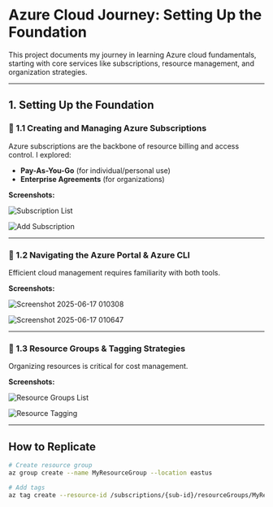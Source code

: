 # Azure Cloud Journey: Setting Up the Foundation  

This project documents my journey in learning Azure cloud fundamentals, starting with core services like subscriptions, resource management, and organization strategies.  

---

## 1. Setting Up the Foundation  

### 📌 1.1 Creating and Managing Azure Subscriptions  
Azure subscriptions are the backbone of resource billing and access control. I explored:  
- **Pay-As-You-Go** (for individual/personal use)  
- **Enterprise Agreements** (for organizations)  

**Screenshots:**  
<!-- SCREENSHOT: Azure Subscriptions Page (Portal > Subscriptions > Show list with types) -->
![Subscription List](screenshots/subscription-list.png)  

<!-- SCREENSHOT: 'Add Subscription' flow (Portal > Subscriptions > + Add) -->
![Add Subscription](screenshots/add-subscription.png)  

---

### 📌 1.2 Navigating the Azure Portal & Azure CLI  
Efficient cloud management requires familiarity with both tools.  

**Screenshots:**  
<!-- SCREENSHOT: Azure Portal default dashboard with key services -->
![Screenshot 2025-06-17 010308](https://github.com/user-attachments/assets/f1b73d70-7669-422d-b244-7214d9f0d72c)  

<!-- SCREENSHOT: Azure CLI running 'az account show' or similar -->
![Screenshot 2025-06-17 010647](https://github.com/user-attachments/assets/7c857beb-8a5f-4533-8366-8f64da17528b)

---

### 📌 1.3 Resource Groups & Tagging Strategies  
Organizing resources is critical for cost management.  

**Screenshots:**  
<!-- SCREENSHOT: Resource Groups list (Portal > Resource Groups) -->
![Resource Groups List](screenshots/resource-groups.png)  

<!-- SCREENSHOT: Tags tab on a resource (e.g., Env=Dev, Project=Demo) -->
![Resource Tagging](screenshots/tagging.png)  


---

## How to Replicate  
```bash
# Create resource group
az group create --name MyResourceGroup --location eastus

# Add tags
az tag create --resource-id /subscriptions/{sub-id}/resourceGroups/MyResourceGroup --tags Env=Dev Project=Demo
